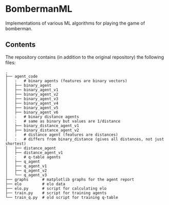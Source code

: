 # BombermanML
Implementations of various ML algorithms for playing the game of bomberman.

## Contents
The repository contains (in addition to the original repository) the following files:

```
.
├── agent_code
│   :   # binary agents (features are binary vectors)
│   ├── binary_agent
│   ├── binary_agent_v1
│   ├── binary_agent_v2
│   ├── binary_agent_v3
│   ├── binary_agent_v4
│   ├── binary_agent_v5
│   ├── binary_agent_v6
│   :   # binary distance agents
│   :   # same as binary but values are 1/distance
│   ├── binary_distance_agent_v1
│   ├── binary_distance_agent_v2
│   :   # distance agent (features are distances)
│   :   # differs from binary_distance (gives all distances, not just shortest)
│   ├── distance_agent
│   ├── distance_agent_v1
│   :   # q-table agents
│   ├── q_agent
│   ├── q_agent_v1
│   ├── q_agent_v2
│   └── q_agent_v3
├── graphs      # matplotlib graphs for the agent report
├── elo         # elo data
├── elo.py      # script for calculating elo
├── train.py    # script for training agents
└── train_q.py  # old script for training q-table
```
